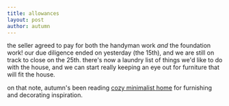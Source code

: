 ```yaml
---
title: allowances
layout: post
author: autumn
---
```


the seller agreed to pay for both the handyman work *and* the foundation work! our due diligence ended on yesterday (the 15th), and we are still on track to close on the 25th. there's now a laundry list of things we'd like to do with the house, and we can start really keeping an eye out for furniture that will fit the house.

on that note, autumn's been reading [cozy minimalist home](https://cozyminimalist.com) for furnishing and decorating inspiration.